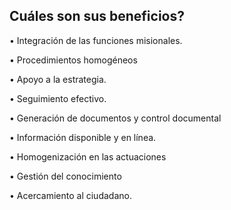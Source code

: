 ## Cuáles son sus beneficios?

• Integración de las funciones misionales.

• Procedimientos homogéneos

• Apoyo a la estrategia.

• Seguimiento efectivo.

• Generación de documentos y control documental

• Información disponible y en línea.

• Homogenización en las actuaciones

• Gestión del conocimiento

• Acercamiento al ciudadano.

